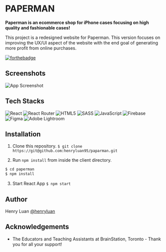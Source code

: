 # PAPERMAN

**Paperman is an ecommerce shop for iPhone cases focusing on high quality and fashionable cases!**

This project is a redesigned website for Paperman. This version focuses on improving the UX/UI aspect of the website with the end goal of generating more profit from online purchases.

[![forthebadge](https://forthebadge.com/images/badges/built-with-love.svg)](https://forthebadge.com)

## Screenshots

![App Screenshot](https://firebasestorage.googleapis.com/v0/b/paperman-4a7c4.appspot.com/o/Final.jpg?alt=media&token=cf4fcafb-570f-467b-ba83-99be77dda25c)


## Tech Stacks
![React](https://img.shields.io/badge/react-%2320232a.svg?style=for-the-badge&logo=react&logoColor=%2361DAFB)
![React Router](https://img.shields.io/badge/React_Router-CA4245?style=for-the-badge&logo=react-router&logoColor=white)
![HTML5](https://img.shields.io/badge/html5-%23E34F26.svg?style=for-the-badge&logo=html5&logoColor=white)
![SASS](https://img.shields.io/badge/SASS-hotpink.svg?style=for-the-badge&logo=SASS&logoColor=white)
![JavaScript](https://img.shields.io/badge/javascript-%23323330.svg?style=for-the-badge&logo=javascript&logoColor=%23F7DF1E)
![Firebase](https://img.shields.io/badge/Firebase-039BE5?style=for-the-badge&logo=Firebase&logoColor=white)
![Figma](https://img.shields.io/badge/figma-%23F24E1E.svg?style=for-the-badge&logo=figma&logoColor=white)
![Adobe Lightroom](https://img.shields.io/badge/Adobe%20Lightroom-31A8FF.svg?style=for-the-badge&logo=Adobe%20Lightroom&logoColor=white)


## Installation

1. Clone this repository.
```$ git clone https://git@github.com:henryluan95/paparman.git```


2. Run `npm install` from inside the client directory.


```bash
$ cd paperman
$ npm install
```

3. Start React App
```$ npm start```

## Author

Henry Luan [@henryluan](https://github.com/henryluan95)

## Acknowledgements

- The Educators and Teaching Assistants at BrainStation, Toronto - Thank you for all your support!

